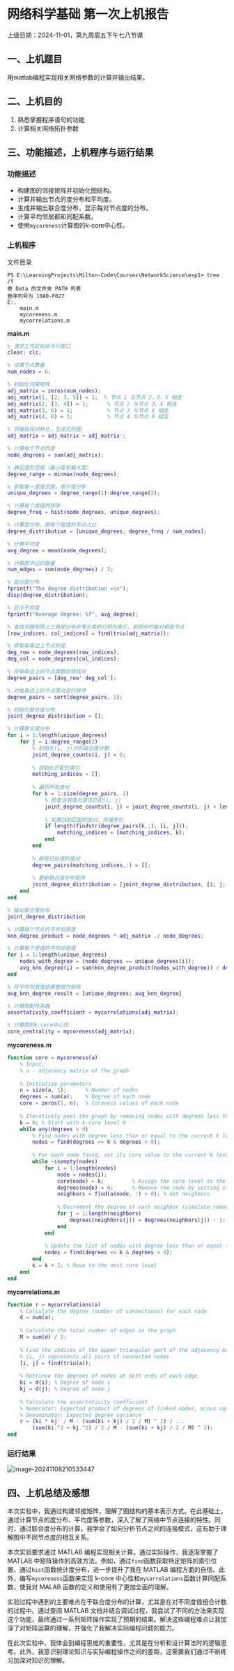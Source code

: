 # 网络科学基础 第一次上机报告

上级日期：2024-11-01，第九周周五下午七八节课

## 一、上机题目

用matlab编程实现相关网络参数的计算并输出结果。

## 二、上机目的

1. 熟悉掌握程序语句的功能
2. 计算相关网络拓扑参数

## 三、功能描述，上机程序与运行结果

### 功能描述

- 构建图的邻接矩阵并初始化图结构。
- 计算并输出节点的度分布和平均度。
- 生成并输出联合度分布，显示每对节点度的分布。
- 计算平均邻居都和同配系数。
- 使用`mycoreness`计算图的k-core中心性。

### 上机程序

文件目录

```
PS E:\LearningProjects\Milton-Code\Courses\NetworkScience\exp1> tree /f
卷 Data 的文件夹 PATH 列表
卷序列号为 10A0-F027
E:.
    main.m
    mycoreness.m
    mycorrelations.m
```

**main.m**

```matlab
% 清空工作区和命令行窗口
clear; clc;

% 设置节点数量
num_nodes = 6;

% 初始化邻接矩阵
adj_matrix = zeros(num_nodes);
adj_matrix(1, [2, 3, 5]) = 1;  % 节点 1 与节点 2、3、5 相连
adj_matrix(2, [3, 4]) = 1;      % 节点 2 与节点 3、4 相连
adj_matrix(3, 6) = 1;           % 节点 3 与节点 6 相连
adj_matrix(4, 6) = 1;           % 节点 4 与节点 6 相连

% 邻接矩阵对称化，生成无向图
adj_matrix = adj_matrix + adj_matrix';

% 计算每个节点的度
node_degrees = sum(adj_matrix);

% 确定度的范围（最小度和最大度）
degree_range = minmax(node_degrees);

% 获取唯一度值范围，用于度分布
unique_degrees = degree_range(1):degree_range(2);

% 计算每个度值的频率
degree_freq = hist(node_degrees, unique_degrees);

% 计算度分布，即每个度值的节点占比
degree_distribution = [unique_degrees; degree_freq / num_nodes];

% 计算平均度
avg_degree = mean(node_degrees);

% 计算图中边的数量
num_edges = sum(node_degrees) / 2;

% 显示度分布
fprintf("The degree distribution =\n");
disp(degree_distribution);

% 显示平均度
fprintf("Average degree: %f", avg_degree);

% 查找邻接矩阵上三角部分中非零元素的行和列索引，即图中的每对相连节点
[row_indices, col_indices] = find(triu(adj_matrix));

% 获取每条边上节点的度
deg_row = node_degrees(row_indices);
deg_col = node_degrees(col_indices);

% 将每条边上的节点度数存储成对
degree_pairs = [deg_row' deg_col'];

% 对每条边上的节点度对进行排序
degree_pairs = sort(degree_pairs, 2);

% 初始化联合度分布
joint_degree_distribution = [];

% 计算联合度分布
for i = 1:length(unique_degrees)
    for j = i:degree_range(2)
        % 初始化(i, j)对的联合度计数
        joint_degree_counts(i, j) = 0;
        
        % 初始化匹配的索引
        matching_indices = [];
        
        % 遍历所有度对
        for k = 1:size(degree_pairs, 1)
            % 检查当前度对是否匹配(i, j)
            joint_degree_counts(i, j) = joint_degree_counts(i, j) + length(findstr(degree_pairs(k,:), [i, j]));
            
            % 如果找到匹配的度对，存储索引
            if length(findstr(degree_pairs(k,:), [i, j]));
                matching_indices = [matching_indices, k];
            end
        end
        
        % 移除已处理的度对
        degree_pairs(matching_indices,:) = [];
        
        % 更新联合度分布矩阵
        joint_degree_distribution = [joint_degree_distribution, [i; j; joint_degree_counts(i, j) / num_edges]];
    end
end

% 输出联合度分布
joint_degree_distribution

% 计算每个节点的平均邻居度
knn_degree_product = node_degrees * adj_matrix ./ node_degrees;

% 计算每个度值的平均邻居度
for i = 1:length(unique_degrees)
    nodes_with_degree = (node_degrees == unique_degrees(i));
    avg_knn_degree(i) = sum(knn_degree_product(nodes_with_degree)) / degree_freq(i);
end

% 将平均邻居度结果整理为矩阵
avg_knn_degree_result = [unique_degrees; avg_knn_degree]

% 计算同配性系数
assortativity_coefficient = mycorrelations(adj_matrix);

% 计算图的k-core中心性
core_centrality = mycoreness(adj_matrix);

```

**mycoreness.m**

```matlab
function core = mycoreness(a)
    % Input:
    % a - adjacency matrix of the graph
    
    % Initialize parameters
    n = size(a, 1);      % Number of nodes
    degrees = sum(a);    % Degree of each node
    core = zeros(1, n);  % Coreness values of each node
    
    % Iteratively peel the graph by removing nodes with degrees less than the current core level
    k = 0; % Start with k-core level 0
    while any(degrees > 0)
        % Find nodes with degree less than or equal to the current k level
        nodes = find(degrees <= k & degrees > 0);
        
        % For each node found, set its core value to the current k level and remove it from the graph
        while ~isempty(nodes)
            for i = 1:length(nodes)
                node = nodes(i);
                core(node) = k;         % Assign the core level to the node
                degrees(node) = 0;      % Remove the node by setting its degree to 0
                neighbors = find(a(node, :) > 0); % Get neighbors
                
                % Decrement the degree of each neighbor (simulate removal of the node)
                for j = 1:length(neighbors)
                    degrees(neighbors(j)) = degrees(neighbors(j)) - 1;
                end
            end
            
            % Update the list of nodes with degree less than or equal to k
            nodes = find(degrees <= k & degrees > 0);
        end
        k = k + 1; % Move to the next core level
    end
end

```

**mycorrelations.m**

```matlab
function r = mycorrelations(a)
    % Calculate the degree (number of connections) for each node
    d = sum(a);
    
    % Calculate the total number of edges in the graph
    M = sum(d) / 2;
    
    % Find the indices of the upper triangular part of the adjacency matrix
    % (i, j) represents all pairs of connected nodes
    [i, j] = find(triu(a));
    
    % Retrieve the degrees of nodes at both ends of each edge
    ki = d(i); % Degree of node i
    kj = d(j); % Degree of node j
    
    % Calculate the assortativity coefficient
    % Numerator: Expected product of degrees of linked nodes, minus squared mean degree
    % Denominator: Expected degree variance
    r = (ki * kj' / M - (sum(ki + kj) / 2 / M) ^ 2) / ...
        (sum(ki.^2 + kj.^2) / 2 / M - (sum(ki + kj) / 2 / M) ^ 2);
end
```

### 运行结果

![image-20241108210533447](C:\Users\Holme\AppData\Roaming\Typora\typora-user-images\image-20241108210533447.png)

## 四、上机总结及感想

本次实验中，我通过构建邻接矩阵，理解了图结构的基本表示方式。在此基础上，通过计算节点的度分布、平均度等参数，深入了解了网络中节点连接的特性。同时，通过联合度分布的计算，我学会了如何分析节点之间的连接模式，这有助于理解图中不同节点度的相互关系。

本次实验要求通过 MATLAB 编程实现相关计算。通过实际操作，我逐渐掌握了 MATLAB 中矩阵操作的高效方法。例如，通过`find`函数获取特定矩阵的索引位置，通过`hist`函数统计度分布，进一步提升了我在 MATLAB 编程方面的自信。此外，编写`mycoreness`函数来实现 k-core 中心性和`mycorrelations`函数计算同配系数，使我对 MALAB 函数的定义和使用有了更加全面的理解。

实验过程中遇到的主要难点在于联合度分布的计算，尤其是在对不同度值组合计数的过程中。通过查阅 MATLAB 文档并结合调试过程，我尝试了不同的方法来实现这个功能，最终通过一系列矩阵操作实现了预期的结果。解决这些编程难点让我加深了对矩阵运算的理解，并强化了我解决实际编程问题的能力。

在此次实验中，我体会到编程思维的重要性，尤其是在分析和设计算法时的逻辑思考。此外，我意识到理论知识与实际编程操作之间的差距，这需要我们通过不断练习加深对知识的理解。
